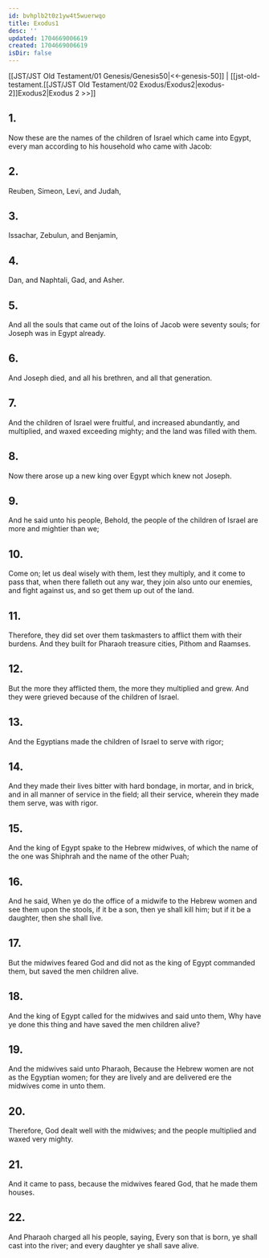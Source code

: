 ```yaml
---
id: bvhplb2t0z1yw4t5wuerwqo
title: Exodus1
desc: ''
updated: 1704669006619
created: 1704669006619
isDir: false
---
```

[[JST/JST Old Testament/01 Genesis/Genesis50|<<-genesis-50]] | [[jst-old-testament.[[JST/JST Old Testament/02 Exodus/Exodus2|exodus-2]]Exodus2|Exodus 2 >>]]
## 1.
Now these are the names of the children of Israel which came into Egypt, every man according to his household who came with Jacob:
## 2.
Reuben, Simeon, Levi, and Judah,
## 3.
Issachar, Zebulun, and Benjamin,
## 4.
Dan, and Naphtali, Gad, and Asher.
## 5.
And all the souls that came out of the loins of Jacob were seventy souls; for Joseph was in Egypt already.
## 6.
And Joseph died, and all his brethren, and all that generation.
## 7.
And the children of Israel were fruitful, and increased abundantly, and multiplied, and waxed exceeding mighty; and the land was filled with them.
## 8.
Now there arose up a new king over Egypt which knew not Joseph.
## 9.
And he said unto his people, Behold, the people of the children of Israel are more and mightier than we;
## 10.
Come on; let us deal wisely with them, lest they multiply, and it come to pass that, when there falleth out any war, they join also unto our enemies, and fight against us, and so get them up out of the land.
## 11.
Therefore, they did set over them taskmasters to afflict them with their burdens. And they built for Pharaoh treasure cities, Pithom and Raamses.
## 12.
But the more they afflicted them, the more they multiplied and grew. And they were grieved because of the children of Israel.
## 13.
And the Egyptians made the children of Israel to serve with rigor;
## 14.
And they made their lives bitter with hard bondage, in mortar, and in brick, and in all manner of service in the field; all their service, wherein they made them serve, was with rigor.
## 15.
And the king of Egypt spake to the Hebrew midwives, of which the name of the one was Shiphrah and the name of the other Puah;
## 16.
And he said, When ye do the office of a midwife to the Hebrew women and see them upon the stools, if it be a son, then ye shall kill him; but if it be a daughter, then she shall live.
## 17.
But the midwives feared God and did not as the king of Egypt commanded them, but saved the men children alive.
## 18.
And the king of Egypt called for the midwives and said unto them, Why have ye done this thing and have saved the men children alive?
## 19.
And the midwives said unto Pharaoh, Because the Hebrew women are not as the Egyptian women; for they are lively and are delivered ere the midwives come in unto them.
## 20.
Therefore, God dealt well with the midwives; and the people multiplied and waxed very mighty.
## 21.
And it came to pass, because the midwives feared God, that he made them houses.
## 22.
And Pharaoh charged all his people, saying, Every son that is born, ye shall cast into the river; and every daughter ye shall save alive.

